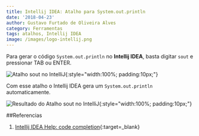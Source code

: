 ```yaml
---
title: Intellij IDEA: Atalho para System.out.println
date: '2018-04-23'
author: Gustavo Furtado de Oliveira Alves
category: Ferramentas
tags: atalhos, Intellij IDEA
image: /images/logo-intellij.png
---
```


Para gerar o código ```System.out.println``` no **Intellij IDEA**,
basta digitar ```sout``` e pressionar TAB ou ENTER.

![Atalho sout no IntelliJ](/images/intellij/sout.png){:style="width:100%; padding:10px;"}

Com esse atalho o Intellij IDEA gera um ```System.out.println``` automaticamente.

![Resultado do Atalho sout no IntelliJ](/images/intellij/sout.gif){:style="width:100%; padding:10px;"}

##Referencias

1. [Intellij IDEA Help: code completion](https://www.jetbrains.com/help/idea/auto-completing-code.html){:target=\_blank}
